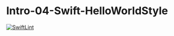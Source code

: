 # Intro-04-Swift-HelloWorldStyle
[![SwiftLint](https://github.com/ICS4UALEXDM/Intro-04-Swift-HelloWorldStyle/workflows/SwiftLint/badge.svg)](https://github.com/ICS4UALEXDM/Intro-04-Swift-HelloWorldStyle/actions)

